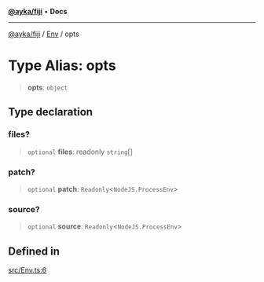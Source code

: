 [**@ayka/fiji**](../../../README.md) • **Docs**

***

[@ayka/fiji](../../../globals.md) / [Env](../README.md) / opts

# Type Alias: opts

> **opts**: `object`

## Type declaration

### files?

> `optional` **files**: readonly `string`[]

### patch?

> `optional` **patch**: `Readonly`\<`NodeJS.ProcessEnv`\>

### source?

> `optional` **source**: `Readonly`\<`NodeJS.ProcessEnv`\>

## Defined in

[src/Env.ts:6](https://github.com/AndreyMork/fiji/blob/fde791600000fa1e2ba950f5f939a73281ac49cc/src/Env.ts#L6)

